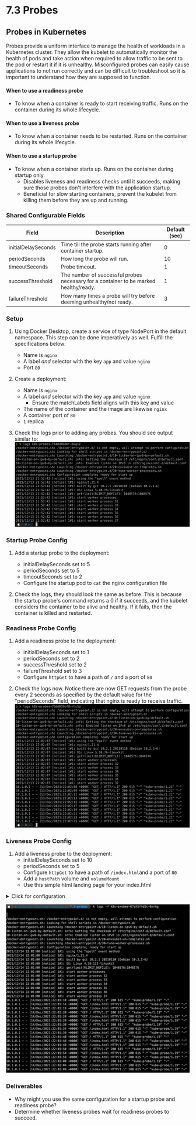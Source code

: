 # 7.3 Probes

## Probes in Kubernetes

Probes provide a uniform interface to manage the health of workloads in a Kubernetes cluster. They allow the kubelet to automatically monitor the health of pods and take action when required to allow traffic to be sent to the pod or restart it if it is unhealthy. Misconfigured probes can easily cause applications to not run correctly and can be difficult to troubleshoot so it is important to understand how they are supposed to function.

#### When to use a readiness probe

- To know when a container is ready to start receiving traffic. Runs on the container during its whole lifecycle.

#### When to use a liveness probe

- To know when a container needs to be restarted.  Runs on the container during its whole lifecycle.

#### When to use a startup probe

- To know when a container starts up. Runs on the container during startup only.
  - Disables liveness and readiness checks until it succeeds, making sure those probes don't interfere with the application startup.
  - Beneficial for slow starting containers, prevent the kubelet from killing them before they are up and running.

### Shared Configurable Fields

| Field               | Description                                                                           | Default (sec) |
|---------------------|---------------------------------------------------------------------------------------|--------------|
| initialDelaySeconds | Time till the probe starts running after container startup.                           |       0      |
| periodSeconds       | How long the probe will run.                                                          |      10      |
| timeoutSeconds      | Probe timeout.                                                                        |       1      |
| successThreshold    | The number of successful probes necessary for a container to be marked healthy/ready. |       1      |
| failureThreshold    | How many times a probe will try before deeming unhealthy/not ready.                   |       3      |

### Setup

1. Using Docker Desktop, create a service of type NodePort in the default namespace. This step can be done imperatively as well. Fulfill the specifications below:
    - Name is `nginx`
    - A label *and* selector with the key `app` and value `nginx`
    - Port `80`

2. Create a deployment:
    - Name is `nginx`
    - A label *and* selector with the key `app` and value `nginx`
        - Ensure the matchLabels field aligns with this key and value
    - The name of the container and the image are likewise `nginx`
    - A container port of `80`
    - `1` replica

3. Check the logs prior to adding any probes. You should see output similar to:
![readiness probe before image](img7/logs-before-readiness-probe.svg ':class=img-center :alt= readiness probe before image')

### Startup Probe Config

1. Add a startup probe to the deployment:
    - initialDelaySeconds set to 5
    - periodSeconds set to 5
    - timeoutSeconds set to 2
    - Configure the startup pod to `cat` the nginx configuration file

2. Check the logs, they should look the same as before. This is because the startup probe's command returns a 0 if it succeeds, and the kubelet considers the container to be alive and healthy. If it fails, then the container is killed and restarted.

### Readiness Probe Config

1. Add a readiness probe to the deployment:
    - initialDelaySeconds set to 1
    - periodSeconds set to 2
    - successThreshold set to 2
    - failureThreshold set to 3
    - Configure `httpGet` to have a path of `/` and a port of `80`

2. Check the logs now. Notice there are now GET requests from the probe every 2 seconds as specified by the default value for the "periodSeconds" field, indicating that nginx is ready to receive traffic.
![readiness probe after image](img7/logs-after-readiness-probe.svg ':class=img-center :alt= readiness probe after image')

### Liveness Probe Config

1. Add a liveness probe to the deployment:
    - initialDelaySeconds set to 10
    - periodSeconds set to 5
    - Configure `httpGet` to have a path of `/index.html`and a port of `80`
    - Add a `hostPath` volume and `volumeMount`
    - Use this simple html landing page for your index.html

<details>
    <summary>Click for configuration</summary>

```html
<!DOCTYPE HTML>
<html lang="en">
   <head>
      <META charset="UTF-8">
      <META name="viewport"
         content="width=device-width, initial-scale=1.0">
      <title>Sample Web Page</title>
   </head>
   <body>
      Hello World
   </body>
</html>
```

</details>

![liveness probe after image](img7/logs-after-liveness-probe.svg ':class=img-center :alt= liveness probe after image')

### Deliverables

- Why might you use the same configuration for a startup probe and readiness probe?
- Determine whether liveness probes wait for readiness probes to succeed.
